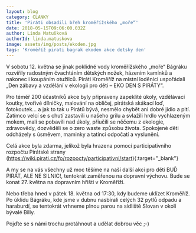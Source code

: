 ```yaml
---
layout: blog
category: CLANKY
title: 'Piráti obsadili břeh kroměřížského „moře“'
date: 2018-05-15T09:06:00.032Z
author: Linda Matušková
authorId: linda.matuskova
image: assets/img/posts/ekoden.jpg
tags: 'Kroměříž pirati bagrak ekoden akce detsky den'
---
```


V sobotu 12. května se jinak poklidné vody kroměřížského „moře“ Bágráku rozvířily radostným čvachtáním dětských nožek, házením kamínků a nakonec i koupáním otužilců. Piráti Kroměříž na místní loděnici uspořádali „Den zábavy a vzdělání v ekologii pro děti – EKO DEN S PIRÁTY“.

Pro téměř 200 účastníků akce byly připraveny zapeklité úkoly, vzdělávací koutky, tvořivé dílničky, malování na obličej, pirátská skákací loď, fotokoutek… a jak to tak u Pirátů bývá, nesmělo chybět ani dobré jídlo a pití. Zatímco velcí se s chutí zastavili u našeho grilu a svlažili hrdlo vychlazeným mokem, malí se pobavili nad úkoly, přiučili se něčemu z ekologie, zdravovědy, dozvěděli se o zero waste způsobu života. Spokojené děti odcházely s úsměvem, maminky a tatínci odpočatí a vyslunění.

Celá akce byla zdarma, jelikož byla hrazena pomocí participativního rozpočtu Pirátské strany (https://wiki.pirati.cz/fo/rozpocty/participativni/start){:target="_blank"}  

A my se na vás všechny už moc těšíme na naší další akci pro děti BUĎ PIRÁT, ALE NE SILNIC!, tentokrát zaměřenou na dopravní výchovu. Bude se konat 27. května na dopravním hřišti v Kroměříži.

Nebo třeba hned v pátek 18. května od 17:30, kdy budeme uklízet Kroměříž. Po úklidu Bágráku, kde jsme v dubnu nasbírali celých 32 pytlů odpadu a haraburdí, se tentokrát vrhneme plnou parou na sídliště Slovan v okolí bývalé Billy. 

Pojďte se s námi trochu protáhnout a udělat dobrou věc ;-)

